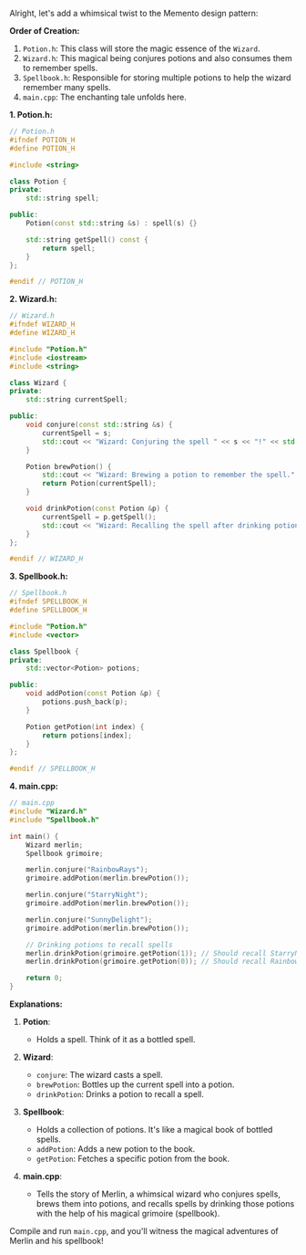 Alright, let's add a whimsical twist to the Memento design pattern:

**Order of Creation:**
1. `Potion.h`: This class will store the magic essence of the `Wizard`.
2. `Wizard.h`: This magical being conjures potions and also consumes them to remember spells.
3. `Spellbook.h`: Responsible for storing multiple potions to help the wizard remember many spells.
4. `main.cpp`: The enchanting tale unfolds here.

**1. Potion.h:**

```cpp
// Potion.h
#ifndef POTION_H
#define POTION_H

#include <string>

class Potion {
private:
    std::string spell;

public:
    Potion(const std::string &s) : spell(s) {}

    std::string getSpell() const {
        return spell;
    }
};

#endif // POTION_H
```

**2. Wizard.h:**

```cpp
// Wizard.h
#ifndef WIZARD_H
#define WIZARD_H

#include "Potion.h"
#include <iostream>
#include <string>

class Wizard {
private:
    std::string currentSpell;

public:
    void conjure(const std::string &s) {
        currentSpell = s;
        std::cout << "Wizard: Conjuring the spell " << s << "!" << std::endl;
    }

    Potion brewPotion() {
        std::cout << "Wizard: Brewing a potion to remember the spell." << std::endl;
        return Potion(currentSpell);
    }

    void drinkPotion(const Potion &p) {
        currentSpell = p.getSpell();
        std::cout << "Wizard: Recalling the spell after drinking potion: " << currentSpell << "!" << std::endl;
    }
};

#endif // WIZARD_H
```

**3. Spellbook.h:**

```cpp
// Spellbook.h
#ifndef SPELLBOOK_H
#define SPELLBOOK_H

#include "Potion.h"
#include <vector>

class Spellbook {
private:
    std::vector<Potion> potions;

public:
    void addPotion(const Potion &p) {
        potions.push_back(p);
    }

    Potion getPotion(int index) {
        return potions[index];
    }
};

#endif // SPELLBOOK_H
```

**4. main.cpp:**

```cpp
// main.cpp
#include "Wizard.h"
#include "Spellbook.h"

int main() {
    Wizard merlin;
    Spellbook grimoire;

    merlin.conjure("RainbowRays");
    grimoire.addPotion(merlin.brewPotion());

    merlin.conjure("StarryNight");
    grimoire.addPotion(merlin.brewPotion());

    merlin.conjure("SunnyDelight");
    grimoire.addPotion(merlin.brewPotion());

    // Drinking potions to recall spells
    merlin.drinkPotion(grimoire.getPotion(1)); // Should recall StarryNight
    merlin.drinkPotion(grimoire.getPotion(0)); // Should recall RainbowRays

    return 0;
}
```

**Explanations:**

1. **Potion**:
   - Holds a spell. Think of it as a bottled spell.

2. **Wizard**:
   - `conjure`: The wizard casts a spell.
   - `brewPotion`: Bottles up the current spell into a potion.
   - `drinkPotion`: Drinks a potion to recall a spell.

3. **Spellbook**:
   - Holds a collection of potions. It's like a magical book of bottled spells.
   - `addPotion`: Adds a new potion to the book.
   - `getPotion`: Fetches a specific potion from the book.

4. **main.cpp**:
   - Tells the story of Merlin, a whimsical wizard who conjures spells, brews them into potions, and recalls spells by drinking those potions with the help of his magical grimoire (spellbook).

Compile and run `main.cpp`, and you'll witness the magical adventures of Merlin and his spellbook!
